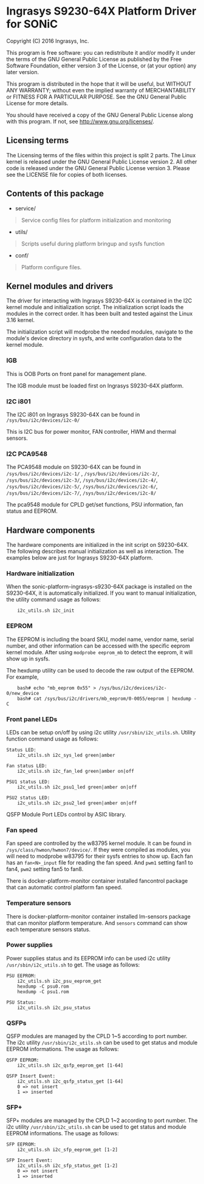 # Ingrasys S9230-64X Platform Driver for SONiC

Copyright (C) 2016 Ingrasys, Inc.

This program is free software: you can redistribute it and/or modify
it under the terms of the GNU General Public License as published by
the Free Software Foundation, either version 3 of the License, or
(at your option) any later version.

This program is distributed in the hope that it will be useful,
but WITHOUT ANY WARRANTY; without even the implied warranty of
MERCHANTABILITY or FITNESS FOR A PARTICULAR PURPOSE.  See the
GNU General Public License for more details.

You should have received a copy of the GNU General Public License
along with this program.  If not, see <http://www.gnu.org/licenses/>.


## Licensing terms

The Licensing terms of the files within this project is split 2 parts.
The Linux kernel is released under the GNU General Public License version 2.
All other code is released under the GNU General Public License version 3.
Please see the LICENSE file for copies of both licenses.

## Contents of this package

 - service/
 > Service config files for platform initialization and monitoring
 - utils/
 > Scripts useful during platform bringup and sysfs function
 - conf/
 > Platform configure files.

## Kernel modules and drivers

The driver for interacting with Ingrasys S9230-64X is contained in the I2C
kernel module and initialization script. The initialization script loads
the modules in the correct order. It has been built and tested against
the Linux 3.16 kernel.

The initialization script will modprobe the needed modules, navigate to the
module's device directory in sysfs, and write configuration data to
the kernel module.

### IGB

This is OOB Ports on front panel for management plane.

The IGB module must be loaded first on Ingrasys S9230-64X platform.

### I2C i801

The I2C i801 on Ingrasys S9230-64X can be found in
`/sys/bus/i2c/devices/i2c-0/`

This is I2C bus for power monitor, FAN controller, HWM and thermal sensors.

### I2C PCA9548
The PCA9548 module on S9230-64X can be found in
`/sys/bus/i2c/devices/i2c-1/` , `/sys/bus/i2c/devices/i2c-2/`,
`/sys/bus/i2c/devices/i2c-3/`, `/sys/bus/i2c/devices/i2c-4/`,
`/sys/bus/i2c/devices/i2c-5/`, `/sys/bus/i2c/devices/i2c-6/`,
`/sys/bus/i2c/devices/i2c-7/`, `/sys/bus/i2c/devices/i2c-8/`

The pca9548 module for CPLD get/set functions, PSU information,
fan status and EEPROM.

## Hardware components

The hardware components are initialized in the init script on S9230-64X.
The following describes manual initialization as well as interaction.
The examples below are just for Ingrasys S9230-64X platform.

### Hardware initialization

When the sonic-platform-ingrasys-s9230-64X package is installed on the S9230-64X,
it is automatically initialized. If you want to manual initialization, the
utility command usage as follows:
```
    i2c_utils.sh i2c_init
```

### EEPROM

The EEPROM is including the board SKU, model name, vendor name, serial number,
and other information can be accessed with the specific eeprom kernel module.
After using `modprobe eeprom_mb` to detect the eeprom, it will show up in sysfs.

The hexdump utility can be used to decode the raw output of the EEPROM.
For example,
```
    bash# echo "mb_eeprom 0x55" > /sys/bus/i2c/devices/i2c-0/new_device
    bash# cat /sys/bus/i2c/drivers/mb_eeprom/0-0055/eeprom | hexdump -C
```

### Front panel LEDs

LEDs can be setup on/off by using i2c utility `/usr/sbin/i2c_utils.sh`.
Utility function command usage as follows:

```
Status LED:
    i2c_utils.sh i2c_sys_led green|amber

Fan status LED:
    i2c_utils.sh i2c_fan_led green|amber on|off

PSU1 status LED:
    i2c_utils.sh i2c_psu1_led green|amber on|off

PSU2 status LED:
    i2c_utils.sh i2c_psu2_led green|amber on|off

```
QSFP Module Port LEDs control by ASIC library.


### Fan speed

Fan speed are controlled by the w83795 kernel module.
It can be found in `/sys/class/hwmon/hwmon7/device/`.
If they were compiled as modules, you will need to modprobe w83795 for
their sysfs entries to show up. Each fan has an `fan<N>_input` file
for reading the fan speed. And `pwm1` setting fan1 to fan4,
`pwm2` setting fan5 to fan8.

There is docker-platform-monitor container installed fancontrol package that can
automatic control platform fan speed.


### Temperature sensors

There is docker-platform-monitor container installed lm-sensors package that can
monitor platform temperature. And `sensors` command can show each
temperature sensors status.

### Power supplies

Power supplies status and its EEPROM info can be used i2c utility
`/usr/sbin/i2c_utils.sh` to get.
The usage as follows:
```
PSU EEPROM:
    i2c_utils.sh i2c_psu_eeprom_get
    hexdump -C psu0.rom
    hexdump -C psu1.rom

PSU Status:
    i2c_utils.sh i2c_psu_status
```

### QSFPs
QSFP modules are managed by the CPLD 1~5 according to port number.
The i2c utility `/usr/sbin/i2c_utils.sh` can be used to get status and
module EEPROM informations.
The usage as follows:
```
QSFP EEPROM:
    i2c_utils.sh i2c_qsfp_eeprom_get [1-64]

QSFP Insert Event:
    i2c_utils.sh i2c_qsfp_status_get [1-64]
    0 => not insert
    1 => inserted
```

### SFP+
SFP+ modules are managed by the CPLD 1~2 according to port number.
The i2c utility `/usr/sbin/i2c_utils.sh` can be used to get status and
module EEPROM informations.
The usage as follows:
```
SFP EEPROM:
    i2c_utils.sh i2c_sfp_eeprom_get [1-2]

SFP Insert Event:
    i2c_utils.sh i2c_sfp_status_get [1-2]
    0 => not insert
    1 => inserted
```

